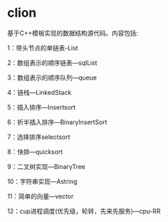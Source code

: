 # clion
基于C++模板实现的数据结构源代码。内容包括:

1：带头节点的单链表-List

2：数组表示的顺序链表—sqlList

3：数组表示的顺序队列—queue

4：链栈—LinkedStack

5：插入排序—Insertsort

6：折半插入排序—BinaryInsertSort

7：选择排序selectsort

8：快排—quicksort

9：二叉树实现—BinaryTree

10：字符串实现—Astring

11：简单的向量—vector

12：cup进程调度(优先级，轮转，先来先服务)—cpu-RR
